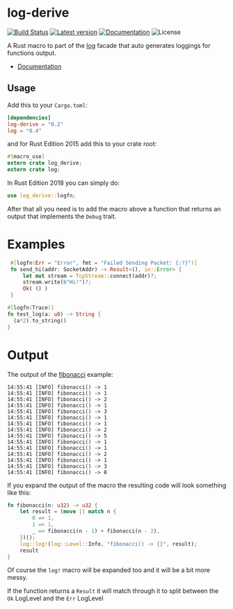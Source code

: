 # log-derive
[![Build Status](https://travis-ci.com/elichai/log-derive.svg?branch=master)](https://travis-ci.com/elichai/log-derive)
[![Latest version](https://img.shields.io/crates/v/log-derive.svg)](https://crates.io/crates/log-derive)
[![Documentation](https://docs.rs/log-derive/badge.svg)](https://docs.rs/log-derive)
![License](https://img.shields.io/crates/l/log-derive.svg)

A Rust macro to part of the [log](https://crates.io/crates/log) facade that auto generates loggings for functions output. 

* [Documentation](https://docs.rs/log-derive)

## Usage

Add this to your `Cargo.toml`:

```toml
[dependencies]
log-derive = "0.2"
log = "0.4"

```

and for Rust Edition 2015 add this to your crate root:

```rust
#[macro_use]
extern crate log_derive;
extern crate log;
```
In Rust Edition 2018 you can simply do:
```rust
use log_derive::logfn;
```

After that all you need is to add the macro above a function that returns an output that implements the `Debug` trait.

# Examples

```rust
 #[logfn(Err = "Error", fmt = "Failed Sending Packet: {:?}")]
 fn send_hi(addr: SocketAddr) -> Result<(), io::Error> {
     let mut stream = TcpStream::connect(addr)?;
     stream.write(b"Hi!")?;
     Ok( () )
 }

```

```rust
#[logfn(Trace)]
fn test_log(a: u8) -> String {
  (a*2).to_string()
}

```

# Output
The output of the [fibonacci](./examples/fibonacci.rs) example:
```
14:55:41 [INFO] fibonacci() -> 1
14:55:41 [INFO] fibonacci() -> 1
14:55:41 [INFO] fibonacci() -> 2
14:55:41 [INFO] fibonacci() -> 1
14:55:41 [INFO] fibonacci() -> 3
14:55:41 [INFO] fibonacci() -> 1
14:55:41 [INFO] fibonacci() -> 1
14:55:41 [INFO] fibonacci() -> 2
14:55:41 [INFO] fibonacci() -> 5
14:55:41 [INFO] fibonacci() -> 1
14:55:41 [INFO] fibonacci() -> 1
14:55:41 [INFO] fibonacci() -> 2
14:55:41 [INFO] fibonacci() -> 1
14:55:41 [INFO] fibonacci() -> 3
14:55:41 [INFO] fibonacci() -> 8
```

If you expand the output of the macro the resulting code will look something like this:
```rust
fn fibonacci(n: u32) -> u32 {
    let result = (move || match n {
        0 => 1,
        1 => 1,
        _ => fibonacci(n - 1) + fibonacci(n - 2),
    })();
    log::log!(log::Level::Info, "fibonacci() -> {}", result);
    result
}
```
Of course the `log!` macro will be expanded too and it will be a bit more messy.

If the function returns a `Result` it will match through it to split between the `Ok` LogLevel and the `Err` LogLevel